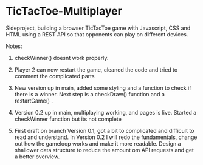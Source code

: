 # TicTacToe-Multiplayer

Sideproject, building a browser TicTacToe game with Javascript, CSS and HTML using a REST API so that opponents can play on different devices.


Notes:
1) checkWinner() doesnt work properly.

1) Player 2 can now restart the game, cleaned the code and tried to comment the complicated parts

1) New version up in main, added some styling and a function to check if there is a winner. Next step is a checkDraw() function and a restartGame() .

2) Version 0.2 up in main, multiplaying working, and pages is live. Started a checkWinner function but its not complete

3) First draft on branch Version 0.1, got a bit to complicated and difficult to read and understand. In Version 0.2 I will redo the fundamentals, change out how the gameloop works and make it more readable. Design a shallower data structure to reduce the amount om API requests and get a better overview.

